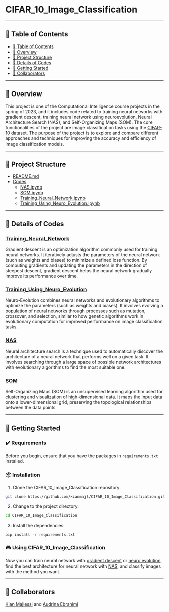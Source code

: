 <h1>
<br>CIFAR_10_Image_Classification
</h1>

---

## 📒 Table of Contents
- [📒 Table of Contents](#-table-of-contents)
- [📍 Overview](#-overview)
- [📂 Project Structure](#-project-structure)
- [🔎 Details of Codes](#-details-of-codes)
- [🚀 Getting Started](#-getting-started)
- [🤝 Collaborators](#-collaborators)


---
## 📍 Overview

This project is one of the Computational Intelligence course projects in the spring of 2023, and it includes code related to training neural networks with gradient descent, training neural network using neuroevolution, Neural Architecture Search (NAS), and Self-Organizing Maps (SOM). The core functionalities of the project are image classification tasks using the [CIFAR-10](https://www.cs.toronto.edu/~kriz/cifar.html) dataset. The purpose of the project is to explore and compare different approaches and techniques for improving the accuracy and efficiency of image classification models.

---


## 📂 Project Structure

 * [README.md](./README.md)
 * [Codes](./Codes)
   * [NAS.ipynb](./Codes/NAS.ipynb)
   * [SOM.ipynb](./Codes/SOM.ipynb)
   * [Training_Neural_Network.ipynb](./Codes/Training_Neural_Network.ipynb)
   * [Training_Using_Neuro_Evolution.ipynb](./Codes/Training_Using_Neuro_Evolution.ipynb)
  
---

## 🔎 Details of Codes

### [Training_Neural_Network](./Codes/Training_Neural_Network.ipynb)
Gradient descent is an optimization algorithm commonly used for training neural networks. It iteratively adjusts the parameters of the neural network (such as weights and biases) to minimize a defined loss function. By computing gradients and updating the parameters in the direction of steepest descent, gradient descent helps the neural network gradually improve its performance over time.

### [Training_Using_Neuro_Evolution](./Codes/Training_Using_Neuro_Evolution.ipynb)
Neuro-Evolution combines neural networks and evolutionary algorithms to optimize the parameters (such as weights and biases). It involves evolving a population of neural networks through processes such as mutation, crossover, and selection, similar to how genetic algorithms work in evolutionary computation for improved performance on image classification tasks.

### [NAS](./Codes/NAS.ipynb)
Neural architecture search is a technique used to automatically discover the architecture of a neural network that performs well on a given task. It involves searching through a large space of possible network architectures with evolutionary algorithms to find the most suitable one.

### [SOM](./Codes/SOM.ipynb)
Self-Organizing Maps (SOM) is an unsupervised learning algorithm used for clustering and visualization of high-dimensional data. It maps the input data onto a lower-dimensional grid, preserving the topological relationships between the data points.


---
## 🚀 Getting Started

### ✔️ Requirements

Before you begin, ensure that you have the packages in `requirements.txt` installed.

### 📦 Installation

1. Clone the CIFAR_10_Image_Classification repository:
```sh
git clone https://github.com/kianmajl/CIFAR_10_Image_Classification.git
```

2. Change to the project directory:
```sh
cd CIFAR_10_Image_Classification
```

3. Install the dependencies:
```sh
pip install -r requirements.txt
```

### 🎮 Using CIFAR_10_Image_Classification

Now you can train neural network with [gradient descent](./Codes/Training_Neural_Network.ipynb) or [neuro evolution](./Codes/Training_Using_Neuro_Evolution.ipynb), find the best architecture for neural network with [NAS](./Codes/NAS.ipynb), and classify images with the method you want.

---
## 🤝 Collaborators
[Kian Majlessi](https://github.com/kianmajl) and [Audrina Ebrahimi](https://github.com/audrina-ebrahimi)
